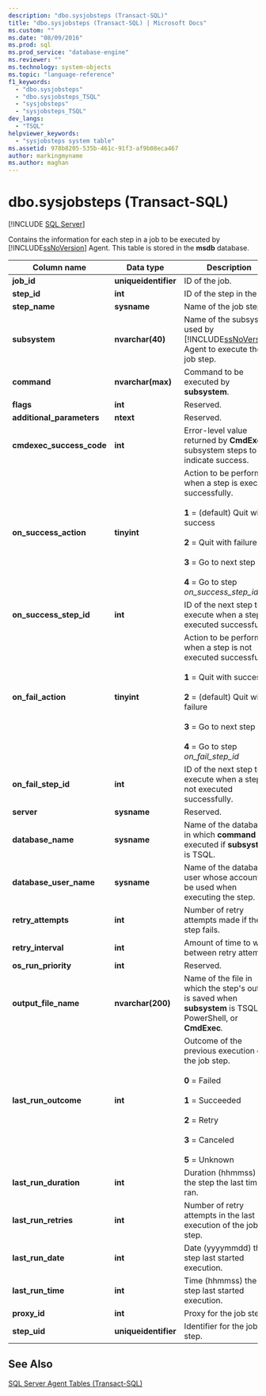 ```yaml
---
description: "dbo.sysjobsteps (Transact-SQL)"
title: "dbo.sysjobsteps (Transact-SQL) | Microsoft Docs"
ms.custom: ""
ms.date: "08/09/2016"
ms.prod: sql
ms.prod_service: "database-engine"
ms.reviewer: ""
ms.technology: system-objects
ms.topic: "language-reference"
f1_keywords: 
  - "dbo.sysjobsteps"
  - "dbo.sysjobsteps_TSQL"
  - "sysjobsteps"
  - "sysjobsteps_TSQL"
dev_langs: 
  - "TSQL"
helpviewer_keywords: 
  - "sysjobsteps system table"
ms.assetid: 978b8205-535b-461c-91f3-af9b08eca467
author: markingmyname
ms.author: maghan
---
```

# dbo.sysjobsteps (Transact-SQL)
[!INCLUDE [SQL Server](../../includes/applies-to-version/sqlserver.md)]

  Contains the information for each step in a job to be executed by [!INCLUDE[ssNoVersion](../../includes/ssnoversion-md.md)] Agent. This table is stored in the **msdb** database.  
  
|Column name|Data type|Description|  
|-----------------|---------------|-----------------|  
|**job_id**|**uniqueidentifier**|ID of the job.|  
|**step_id**|**int**|ID of the step in the job.|  
|**step_name**|**sysname**|Name of the job step.|  
|**subsystem**|**nvarchar(40)**|Name of the subsystem used by [!INCLUDE[ssNoVersion](../../includes/ssnoversion-md.md)] Agent to execute the job step.|  
|**command**|**nvarchar(max)**|Command to be executed by **subsystem**.|  
|**flags**|**int**|Reserved.|  
|**additional_parameters**|**ntext**|Reserved.|  
|**cmdexec_success_code**|**int**|Error-level value returned by **CmdExec** subsystem steps to indicate success.|  
|**on_success_action**|**tinyint**|Action to be performed when a step is executed successfully.<br /><br /> **1** = (default) Quit with success<br /><br /> **2** = Quit with failure<br /><br /> **3** = Go to next step<br /><br /> **4** = Go to step _on_success_step_id_|
|**on_success_step_id**|**int**|ID of the next step to execute when a step is executed successfully.|  
|**on_fail_action**|**tinyint**|Action to be performed when a step is not executed successfully.<br /><br /> **1** = Quit with success<br /><br /> **2** = (default) Quit with failure<br /><br /> **3** = Go to next step<br /><br /> **4** = Go to step _on_fail_step_id_|
|**on_fail_step_id**|**int**|ID of the next step to execute when a step is not executed successfully.|  
|**server**|**sysname**|Reserved.|  
|**database_name**|**sysname**|Name of the database in which **command** is executed if **subsystem** is TSQL.|  
|**database_user_name**|**sysname**|Name of the database user whose account will be used when executing the step.|  
|**retry_attempts**|**int**|Number of retry attempts made if the step fails.|  
|**retry_interval**|**int**|Amount of time to wait between retry attempts.|  
|**os_run_priority**|**int**|Reserved.|  
|**output_file_name**|**nvarchar(200)**|Name of the file in which the step's output is saved when **subsystem** is TSQL, PowerShell, or **CmdExec**_._|  
|**last_run_outcome**|**int**|Outcome of the previous execution of the job step.<br /><br /> **0** = Failed<br /><br /> **1** = Succeeded<br /><br /> **2** = Retry<br /><br /> **3** = Canceled<br /><br /> **5** = Unknown|  
|**last_run_duration**|**int**|Duration (hhmmss) of the step the last time it ran.|  
|**last_run_retries**|**int**|Number of retry attempts in the last execution of the job step.|  
|**last_run_date**|**int**|Date (yyyymmdd) the step last started execution.|  
|**last_run_time**|**int**|Time (hhmmss) the step last started execution.|  
|**proxy_id**|**int**|Proxy for the job step.|  
|**step_uid**|**uniqueidentifier**|Identifier for the job step.|  
  
## See Also  
 [SQL Server Agent Tables &#40;Transact-SQL&#41;](../../relational-databases/system-tables/sql-server-agent-tables-transact-sql.md)  
  
  
